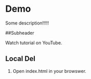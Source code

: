 # Demo

Some description!!!!!


##Subheader

Watch tutorial on YouTube.

## Local Del

1. Open index.html in your browswer.




